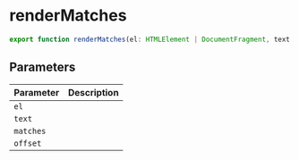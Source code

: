 # renderMatches

```ts
export function renderMatches(el: HTMLElement | DocumentFragment, text: string, matches: SearchMatches | null, offset?: number): void;
```

## Parameters

| Parameter | Description |
|-----------|-------------|
| `el` | |
| `text` | |
| `matches` | |
| `offset` | |

